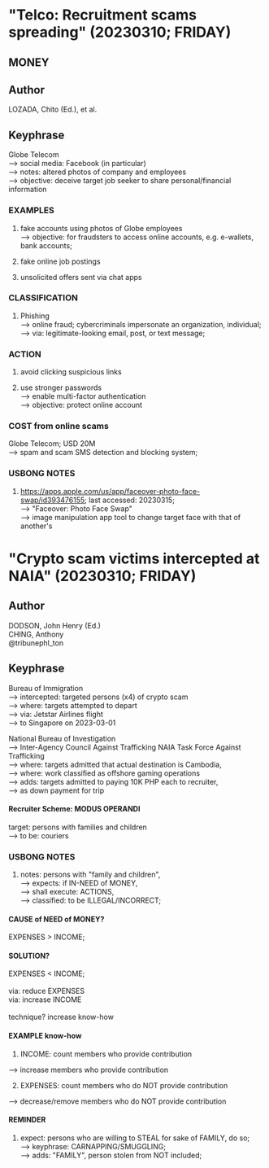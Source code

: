 # "Telco: Recruitment scams spreading" (20230310; FRIDAY)

## MONEY

## Author

LOZADA, Chito (Ed.), et al.

## Keyphrase

Globe Telecom<br/>
--> social media: Facebook (in particular)<br/>
--> notes: altered photos of company and employees<br/>
--> objective: deceive target job seeker to share personal/financial information

### EXAMPLES

1) fake accounts using photos of Globe employees<br/>
--> objective: for fraudsters to access online accounts, e.g. e-wallets, bank accounts;

2) fake online job postings

3) unsolicited offers sent via chat apps

### CLASSIFICATION

1) Phishing<br/>
--> online fraud; cybercriminals impersonate an organization, individual;<br/>
--> via: legitimate-looking email, post, or text message;

### ACTION

1) avoid clicking suspicious links

2) use stronger passwords<br/>
--> enable multi-factor authentication<br/>
--> objective: protect online account


### COST from online scams

Globe Telecom; USD 20M<br/>
--> spam and scam SMS detection and blocking system;

### USBONG NOTES
1) https://apps.apple.com/us/app/faceover-photo-face-swap/id393476155; last accessed: 20230315;<br/>
--> "Faceover: Photo Face Swap"<br/>
--> image manipulation app tool to change target face with that of another's




# "Crypto scam victims intercepted at NAIA" (20230310; FRIDAY)

## Author

DODSON, John Henry (Ed.)<br/>
CHING, Anthony<br/>
@tribunephl_ton

## Keyphrase

Bureau of Immigration<br/>
--> intercepted: targeted persons (x4) of crypto scam<br/>
--> where: targets attempted to depart <br/>
--> via: Jetstar Airlines flight<br/>
--> to Singapore on 2023-03-01

National Bureau of Investigation<br/>
--> Inter-Agency Council Against Trafficking NAIA Task Force Against Trafficking<br/>
--> where: targets admitted that actual destination is Cambodia,<br/>
--> where: work classified as offshore gaming operations <br/>
--> adds: targets admitted to paying 10K PHP each to recruiter,<br/>
--> as down payment for trip

#### Recruiter Scheme: MODUS OPERANDI

target: persons with families and children<br/>
--> to be: couriers

### USBONG NOTES

1) notes: persons with "family and children",<br/>
--> expects: if IN-NEED of MONEY,<br/>
--> shall execute: ACTIONS,<br/>
--> classified: to be ILLEGAL/INCORRECT;

#### CAUSE of NEED of MONEY?

EXPENSES > INCOME;

#### SOLUTION?

EXPENSES < INCOME;<br/>
<br/>
via: reduce EXPENSES<br/>
via: increase INCOME<br/>
<br/>
technique? increase know-how<br/>

#### EXAMPLE know-how

1) INCOME: count members who provide contribution

--> increase members who provide contribution

2) EXPENSES: count members who do NOT provide contribution

--> decrease/remove members who do NOT provide contribution

#### REMINDER

1) expect: persons who are willing to STEAL for sake of FAMILY, do so;<br/>
--> keyphrase: CARNAPPING/SMUGGLING;<br/>
--> adds: "FAMILY", person stolen from NOT included;




